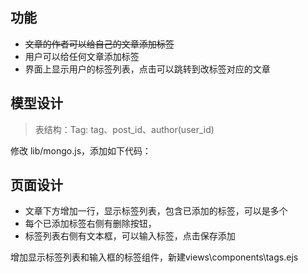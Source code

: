 ## 功能

* ~~文章的作者可以给自己的文章添加标签~~
* 用户可以给任何文章添加标签
* 界面上显示用户的标签列表，点击可以跳转到改标签对应的文章

## 模型设计

> 表结构：Tag: tag、post_id、author(user_id)

修改 lib/mongo.js，添加如下代码：

## 页面设计

* 文章下方增加一行，显示标签列表，包含已添加的标签，可以是多个
* 每个已添加标签右侧有删除按钮，
* 标签列表右侧有文本框，可以输入标签，点击保存添加

增加显示标签列表和输入框的标签组件，新建views\components\tags.ejs